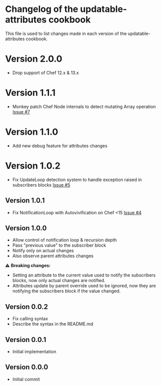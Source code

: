 # Changelog of the updatable-attributes cookbook

This file is used to list changes made in each version of the updatable-attributes cookbook.

# Version 2.0.0
- Drop support of Chef 12.x & 13.x

# Version 1.1.1
- Monkey patch Chef Node internals to detect mutating Array operation [Issue #7](https://github.com/Annih/chef-updatable-attributes/issues/7)

# Version 1.1.0
- Add new debug feature for attributes changes

# Version 1.0.2
- Fix UpdateLoop detection system to handle exception raised in subscribers blocks [Issue #5](https://github.com/Annih/chef-updatable-attributes/issues/5)

## Version 1.0.1
- Fix NotificationLoop with Autovivification on Chef <15 [Issue #4](https://github.com/Annih/chef-updatable-attributes/issues/4)

## Version 1.0.0
- Allow control of notification loop & recursion depth
- Pass "previous value" to the subscriber block
- Notify only on actual changes
- Also observe parent attributes changes 

⚠️ **Breaking changes:**

- Setting an attribute to the current value used to notify the subscribers blocks, now only actual changes are notified.
- Attributes update by parent override used to be ignored, now they are notifying the subscribers block if the value changed.

## Version 0.0.2
- Fix calling syntax
- Describe the syntax in the README.md

## Version 0.0.1
- Initial implementation

## Version 0.0.0
- Initial commit
